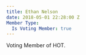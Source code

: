 ```yaml
---
title: Ethan Nelson
date: 2018-05-01 22:28:00 Z
Member Type:
  Is Voting Member: true
---
```


Voting Member of HOT.
